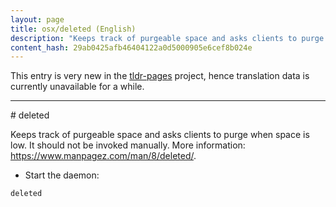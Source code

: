```yaml
---
layout: page
title: osx/deleted (English)
description: "Keeps track of purgeable space and asks clients to purge when space is low."
content_hash: 29ab0425afb46404122a0d5000905e6cef8b024e
---
```


This entry is very new in the [tldr-pages](https://github.com/tldr-pages/tldr) project, hence translation data is currently unavailable for a while.

<hr># deleted

Keeps track of purgeable space and asks clients to purge when space is low.
It should not be invoked manually.
More information: <https://www.manpagez.com/man/8/deleted/>.

- Start the daemon:

`deleted`
